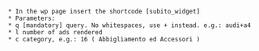      * In the wp page insert the shortcode [subito_widget]
     * Parameters:
     * q [mandatory] query. No whitespaces, use + instead. e.g.: audi+a4 
     * l number of ads rendered
     * c category, e.g.: 16 ( Abbigliamento ed Accessori )

